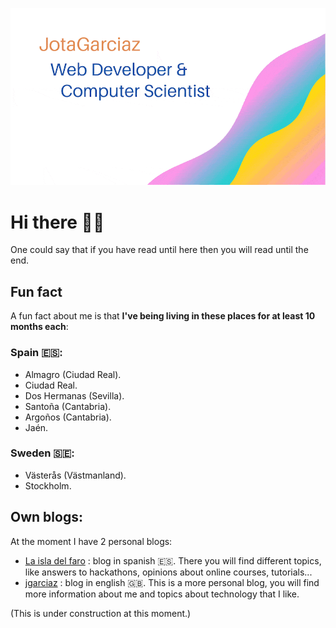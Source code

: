 ![](JotaGarciaz.gif)
# Hi there 👋🏻

One could say that if you have read until here then you will read until the end.


## Fun fact

A fun fact about me is that **I've being living in these places for at least 10 months each**:

### Spain 🇪🇸:

* Almagro (Ciudad Real).
* Ciudad Real.
* Dos Hermanas (Sevilla).
* Santoña (Cantabria).
* Argoños (Cantabria).
* Jaén.

### Sweden 🇸🇪:

* Västerås (Västmanland).
* Stockholm.

## Own blogs:

At the moment I have 2 personal blogs:

* [La isla del faro](https://laisladelfaro.com) : blog in spanish 🇪🇸. There you will find different topics, like answers to hackathons, opinions about online courses, tutorials...
* [jgarciaz](https://jgarciaz.com) : blog in english 🇬🇧. This is a more personal blog, you will find more information about me and topics about technology that I like.

(This is under construction at this moment.)
